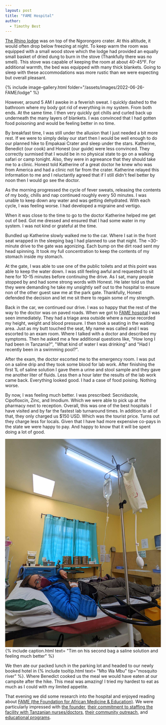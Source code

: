 ```yaml
---
layout: post
title: "FAME Hospital"
author:
  - Timothy Best
---
```


[The Rhino lodge](https://rhino.co.tz/) was on top of the Ngorongoro crater. At this altitude, it would often drop below freezing at night. To keep warm the room was equipped with a small wood stove which the lodge had provided an equally small basket of dried dung to burn in the stove (Thankfully there was no smell). This stove was capable of keeping the room at about 40-45°F. For additional warmth, the bed was equipped with many thick blankets. Going to sleep with these accommodations was more rustic than we were expecting but overall pleasant.

{% include image-gallery.html folder="/assets/images/2022-06-26-FAME/lodge" %}

However, around 5 AM I awoke in a feverish sweat. I quickly dashed to the bathroom where my body got rid of everything in my system. From both ends. At the same time. I then very quickly got chills and curled back up underneath the many layers of blankets. I was convinced that I had gotten food poisoning and would be feeling better in no time. 

By breakfast time, I was still under the allusion that I just needed a bit more rest. If we were to simply delay our start then I would be well enough to do our planned hike to Empakaai Crater and sleep under the stars. Katherine, Benedict (our cook) and Honest (our guide) were less convinced. They correctly surmised that I would be in no physical state to go on a walking safari or camp tonight. Also, they were in agreeance that they should take me to a clinic. Honest told Katherine of a great doctor he knew who was from America and had a clinic not far from the crater. Katherine relayed this information to me and I reluctantly agreed that if I still didn't feel better by noon then I would go see the doctor.

As the morning progressed the cycle of fever sweats, releasing the contents of my body, chills and nap continued roughly every 50 minutes. I was unable to keep down any water and was getting dehydrated. With each cycle, I was feeling worse. I had developed a migraine and vertigo. 

When it was close to the time to go to the doctor Katherine helped me get out of bed. Got me dressed and ensured that I had some water in my system. I was not kind or grateful at the time.

Bundled up Katherine slowly walked me to the car. Where I sat in the front seat wrapped in the sleeping bag I had planned to use that night. The ~30-minute drive to the gate was agonizing. Each bump on the dirt road sent my head spinning. It took my full concentration to keep the contents of my stomach inside my stomach.

At the gate, I was able to use one of the public toilets and at this point was able to keep the water down. I was still feeling awful and requested to sit here for 10-15 minutes before continuing the drive. As I sat, many people stopped by and had some strong words with Honest. He later told us that they were demanding he take my unsightly self out to the hospital to ensure non of the other guest saw me at the park gate. Thankfully, Honest defended the decision and let me sit there to regain some of my strength.

Back in the car, we continued our drive. I was so happy that the rest of the way to the doctor was on paved roads. When we got to [FAME hospital](famemedical.org) I was seen immediately. They had a triage area outside where a nurse recorded my height, weight and blood pressure. I then took a seating in the waiting area. Just as my butt touched the seat, My name was called and I was escorted to an exam room. Where I talked with a doctor and described my symptoms. Then he asked me a few additional questions like, "How long I had been in Tanzania?", "What kind of water I was drinking" and "Had I recently been in a swimming pool?".

After the exam, the doctor escorted me to the emergency room. I was put on a saline drip and they took some blood for lab work. After finishing the first 1L of saline solution I gave them a urine and stool sample and they gave me another liter of fluids. Less then a hour later the results of the lab work came back. Everything looked good. I had a case of food poising. Nothing worse. 

By now, I was feeling much better. I was prescribed: Secnidazole, Cipofloxcin, Zinc, and Imodium. Which we were able to pick up at the pharmacy next to reception. Overall, this was one of the best hospitals I have visited and by far the fastest lab turnaround times. In addition to all of that, they only charged us $150 USD. Which was the tourist price. Turns out they charge less for locals. Given that I have had more expensive co-pays in the state we were happy to pay. And happy to know that it will be spent doing a lot of good.

![Tim wearing a winter coat in a hospital bed pointing to an IV drip in his right hand](/assets/images/2022-06-26-FAME/iv.jpg)
{% include caption.html text= "Tim on his second bag a saline solution and feeling much better" %}

We then ate our packed lunch in the parking lot and headed to our newly booked hotel in {% include tooltip.html text= "Mto Wa Mbu" tip="mosquito river" %}. Where Benedict cooked us the meal we would have eaten at our campsite after the hike. This meal was amazing! I tried my hardest to eat as much as I could with my limited appetite.

That evening we did some research into the hospital and enjoyed reading about [FAME (the Foundation for African  Medicine & Education)](https://fameafrica.org/). We were particularly impressed with [the founder](https://www.youtube.com/watch?v=_-ud_cS6Mek), [their commitment to staffing the facility with Tanzanian nurses/doctors](https://fameafrica.org/famestaff), [their community outreach](https://fameafrica.org/outreach), and [educational programs](https://fameafrica.org/education). 
 
